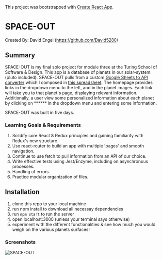 This project was bootstrapped with [Create React App](https://github.com/facebook/create-react-app).

# SPACE-OUT

Created By:
David Engel (https://github.com/David5280)

## Summary

SPACE-OUT is my final solo project for module three at the Turing School of Software & Design.  This app is a database of planets in our solar-system (pluto included).  SPACE-OUT pulls from a custom [Google Sheets to API converter](https://sheety.co) which I composed in [this spreadsheet](https://tinyurl.com/yynlwpc7).  The homepage provides links in the dropdown menu to the left, and in the planet images.  Each link will take you to that planet's page, displaying relevant information.  Additionally, a user view some personalized information about each planet by clicking on ****** in the dropdown menu and entering some information.

SPACE-OUT was built in five days.

### Learning Goals & Requirements

1.  Solidify core React & Redux principles and gaining familiarity with Redux's new structure.
2.  Use react-router to build an app with multiple 'pages' and smooth navigation.
3.  Continue to use fetch to pull information from an API of our choice.
4.  Write effective tests using Jest/Enzyme, including on asynchronous processes.
5.  Handling of errors.
6.  Practice modular organization of files.


##  Installation

1.  clone this repo to your local machine
2.  run npm install to download all necessay dependencies
3.  run ```npm start``` to run the server
4.  open localhost:3000 (unless your terminal says otherwise)
5.  experiment with the different functionalities & see how much you would weigh on the various planets surfaces!


###  Screenshots

 ![SPACE-OUT](https://github.com/David5280/space-out/blob/master/src/preview/SPACE-OUT-clip.gif)
